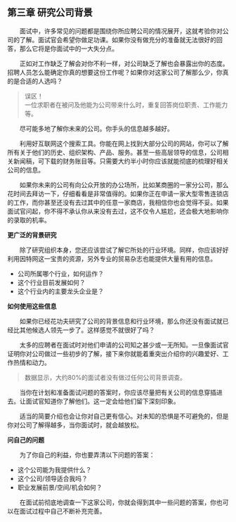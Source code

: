 ## 第三章 研究公司背景

&emsp;&emsp;面试中，许多常见的问题都是围绕你所应聘公司的情况展开，这就考验你对公司的了解。面试官会希望你做足功课。如果你没有做充分的准备就无法很好的回答，那么它将是你面试中的一大失分点。

&emsp;&emsp;正如对工作缺乏了解会对你不利一样，对公司缺乏了解也会暴露出你的态度。招聘人员怎么能确定你真的想要这份工作呢？如果你对这家公司了解那么少，你真的是合适的人选吗？

> 误区！  
> 一位求职者在被问及他能为公司带来什么时，重复回答岗位职责、工作能力等。

&emsp;&emsp;尽可能多地了解你未来的公司。你手头的信息越多越好。

&emsp;&emsp;利用好互联网这个搜索工具。你能在网上找到大部分公司的网站，你可以了解所有关于他们的历史、组织架构、产品、服务。甚至一些高层领导的信息，公司相关新闻稿，可下载的财务账目等。只需要大约半小时你应该就能彻底的梳理好相关公司的信息。

&emsp;&emsp;如果你未来的公司有向公众开放的办公场所，比如某商圈的一家分公司，那么花时间去拜访一下，仔细看看是非常值得的。如果你正在申请一家大型零售连锁店的工作，而你甚至还没有去过其中的任意一家商店，我相信你也会觉得不妥。如果面试官问起，你不得不承认你从来没有去过，这不仅令人尴尬，还会极大地影响你的录取的机率。

**更广泛的背景研究**

&emsp;&emsp;除了研究组织本身，您还应该尝试了解它所处的行业环境。同样，你应该好好利用因特网这一宝贵的资源，另外专业的贸易杂志也能提供大量有用的信息。

* 公司所属哪个行业，如何运作？
* 这个行业目前发展如何？
* 这个行业内的主要龙头企业是？

**如何使用这些信息**

&emsp;&emsp;如果你已经花功夫研究了公司的背景信息和行业环境，那么你还没有面试就已经比其他候选人领先一步了。这样感觉不就很好了吗？

&emsp;&emsp;太多的应聘者在面试时对他们申请的公司知之甚少或一无所知。一旦像面试官证明你对公司做过一些初步的了解，接下来你就能着重突出介绍你的兴趣爱好、工作热情和动力。

> 数据显示，大约80%的面试者没有做过任何公司背景调查。

&emsp;&emsp;当你在计划和准备面试问题的答案时，你应该尽量把有关公司的信息穿插进去。让面试官知道你了解他们。这一定会给他们留下深刻印象。

&emsp;&emsp;适当的简要介绍也会让你对自己更有信心。对未知的恐惧是不可避免的，但是你对公司了解得越多，当你面试时，就会越放松。

**问自己的问题**

&emsp;&emsp;为了你自己的利益，你也要弄清以下问题的答案：

* 这个公司能为我提供什么？
* 这个公司/领导适合我吗？
* 职业发展前景/空间/机会如何？

&emsp;&emsp;在面试前彻底地调查一下这家公司，你就会得到其中一些问题的答案，你也可以在面试过程中自己不断补充完善。